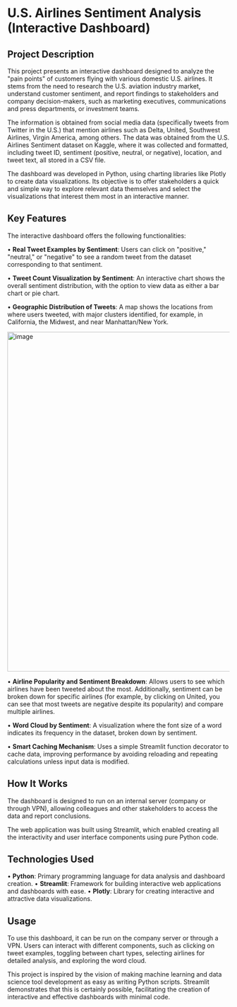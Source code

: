 
# U.S. Airlines Sentiment Analysis (Interactive Dashboard)

## Project Description

This project presents an interactive dashboard designed to analyze the "pain points" of customers flying with various domestic U.S. airlines. It stems from the need to research the U.S. aviation industry market, understand customer sentiment, and report findings to stakeholders and company decision-makers, such as marketing executives, communications and press departments, or investment teams.

The information is obtained from social media data (specifically tweets from Twitter in the U.S.) that mention airlines such as Delta, United, Southwest Airlines, Virgin America, among others. The data was obtained from the U.S. Airlines Sentiment dataset on Kaggle, where it was collected and formatted, including tweet ID, sentiment (positive, neutral, or negative), location, and tweet text, all stored in a CSV file.

The dashboard was developed in Python, using charting libraries like Plotly to create data visualizations. Its objective is to offer stakeholders a quick and simple way to explore relevant data themselves and select the visualizations that interest them most in an interactive manner.

## Key Features

The interactive dashboard offers the following functionalities:

• **Real Tweet Examples by Sentiment**: Users can click on "positive," "neutral," or "negative" to see a random tweet from the dataset corresponding to that sentiment.

• **Tweet Count Visualization by Sentiment**: An interactive chart shows the overall sentiment distribution, with the option to view data as either a bar chart or pie chart.

• **Geographic Distribution of Tweets**: A map shows the locations from where users tweeted, with major clusters identified, for example, in California, the Midwest, and near Manhattan/New York.

<img width="1366" height="768" alt="image" src="https://github.com/user-attachments/assets/2805b98c-60c4-4c36-8d42-b2d613da65cb" />


• **Airline Popularity and Sentiment Breakdown**: Allows users to see which airlines have been tweeted about the most. Additionally, sentiment can be broken down for specific airlines (for example, by clicking on United, you can see that most tweets are negative despite its popularity) and compare multiple airlines.

• **Word Cloud by Sentiment**: A visualization where the font size of a word indicates its frequency in the dataset, broken down by sentiment.

• **Smart Caching Mechanism**: Uses a simple Streamlit function decorator to cache data, improving performance by avoiding reloading and repeating calculations unless input data is modified.

## How It Works

The dashboard is designed to run on an internal server (company or through VPN), allowing colleagues and other stakeholders to access the data and report conclusions.

The web application was built using Streamlit, which enabled creating all the interactivity and user interface components using pure Python code.

## Technologies Used

• **Python**: Primary programming language for data analysis and dashboard creation.
• **Streamlit**: Framework for building interactive web applications and dashboards with ease.
• **Plotly**: Library for creating interactive and attractive data visualizations.

## Usage

To use this dashboard, it can be run on the company server or through a VPN. Users can interact with different components, such as clicking on tweet examples, toggling between chart types, selecting airlines for detailed analysis, and exploring the word cloud.

This project is inspired by the vision of making machine learning and data science tool development as easy as writing Python scripts. Streamlit demonstrates that this is certainly possible, facilitating the creation of interactive and effective dashboards with minimal code.

